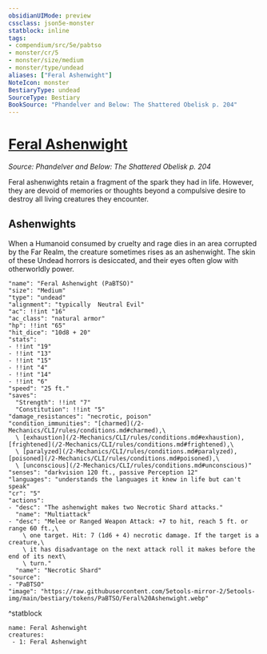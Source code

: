 ```yaml
---
obsidianUIMode: preview
cssclass: json5e-monster
statblock: inline
tags:
- compendium/src/5e/pabtso
- monster/cr/5
- monster/size/medium
- monster/type/undead
aliases: ["Feral Ashenwight"]
NoteIcon: monster
BestiaryType: undead
SourceType: Bestiary
BookSource: "Phandelver and Below: The Shattered Obelisk p. 204"
---
```

# [Feral Ashenwight](2-Mechanics/CLI/bestiary/undead/feral-ashenwight-pabtso.md)
*Source: Phandelver and Below: The Shattered Obelisk p. 204*  

Feral ashenwights retain a fragment of the spark they had in life. However, they are devoid of memories or thoughts beyond a compulsive desire to destroy all living creatures they encounter.

## Ashenwights

When a Humanoid consumed by cruelty and rage dies in an area corrupted by the Far Realm, the creature sometimes rises as an ashenwight. The skin of these Undead horrors is desiccated, and their eyes often glow with otherworldly power.

```statblock
"name": "Feral Ashenwight (PaBTSO)"
"size": "Medium"
"type": "undead"
"alignment": "typically  Neutral Evil"
"ac": !!int "16"
"ac_class": "natural armor"
"hp": !!int "65"
"hit_dice": "10d8 + 20"
"stats":
- !!int "19"
- !!int "13"
- !!int "15"
- !!int "4"
- !!int "14"
- !!int "6"
"speed": "25 ft."
"saves":
  "Strength": !!int "7"
  "Constitution": !!int "5"
"damage_resistances": "necrotic, poison"
"condition_immunities": "[charmed](/2-Mechanics/CLI/rules/conditions.md#charmed),\
  \ [exhaustion](/2-Mechanics/CLI/rules/conditions.md#exhaustion), [frightened](/2-Mechanics/CLI/rules/conditions.md#frightened),\
  \ [paralyzed](/2-Mechanics/CLI/rules/conditions.md#paralyzed), [poisoned](/2-Mechanics/CLI/rules/conditions.md#poisoned),\
  \ [unconscious](/2-Mechanics/CLI/rules/conditions.md#unconscious)"
"senses": "darkvision 120 ft., passive Perception 12"
"languages": "understands the languages it knew in life but can't speak"
"cr": "5"
"actions":
- "desc": "The ashenwight makes two Necrotic Shard attacks."
  "name": "Multiattack"
- "desc": "Melee or Ranged Weapon Attack: +7 to hit, reach 5 ft. or range 60 ft.,\
    \ one target. Hit: 7 (1d6 + 4) necrotic damage. If the target is a creature,\
    \ it has disadvantage on the next attack roll it makes before the end of its next\
    \ turn."
  "name": "Necrotic Shard"
"source":
- "PaBTSO"
"image": "https://raw.githubusercontent.com/5etools-mirror-2/5etools-img/main/bestiary/tokens/PaBTSO/Feral%20Ashenwight.webp"
```
^statblock

```encounter-table
name: Feral Ashenwight
creatures:
 - 1: Feral Ashenwight
```